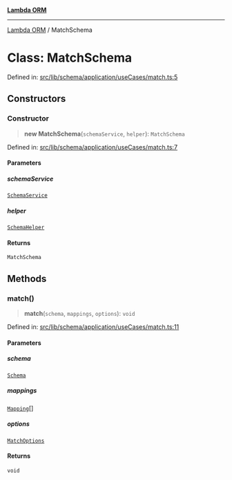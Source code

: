 [**Lambda ORM**](../README.md)

***

[Lambda ORM](../README.md) / MatchSchema

# Class: MatchSchema

Defined in: [src/lib/schema/application/useCases/match.ts:5](https://github.com/lambda-orm/lambdaorm-base/blob/54d568062b637a6aed5442a048b140146d1f573b/src/lib/schema/application/useCases/match.ts#L5)

## Constructors

### Constructor

> **new MatchSchema**(`schemaService`, `helper`): `MatchSchema`

Defined in: [src/lib/schema/application/useCases/match.ts:7](https://github.com/lambda-orm/lambdaorm-base/blob/54d568062b637a6aed5442a048b140146d1f573b/src/lib/schema/application/useCases/match.ts#L7)

#### Parameters

##### schemaService

[`SchemaService`](SchemaService.md)

##### helper

[`SchemaHelper`](SchemaHelper.md)

#### Returns

`MatchSchema`

## Methods

### match()

> **match**(`schema`, `mappings`, `options`): `void`

Defined in: [src/lib/schema/application/useCases/match.ts:11](https://github.com/lambda-orm/lambdaorm-base/blob/54d568062b637a6aed5442a048b140146d1f573b/src/lib/schema/application/useCases/match.ts#L11)

#### Parameters

##### schema

[`Schema`](../interfaces/Schema.md)

##### mappings

[`Mapping`](../interfaces/Mapping.md)[]

##### options

[`MatchOptions`](../interfaces/MatchOptions.md)

#### Returns

`void`
